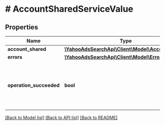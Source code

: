 # # AccountSharedServiceValue

## Properties

Name | Type | Description | Notes
------------ | ------------- | ------------- | -------------
**account_shared** | [**\YahooAdsSearchApi\Client\Model\AccountShared**](AccountShared.md) |  | [optional] 
**errors** | [**\YahooAdsSearchApi\Client\Model\Error[]**](Error.md) |  | [optional] 
**operation_succeeded** | **bool** | &lt;ja&gt;処理結果を表示します。&lt;/ja&gt;&lt;br&gt;&lt;en&gt;Showing operation results.&lt;/en&gt; | [optional] 

[[Back to Model list]](../../README.md#documentation-for-models) [[Back to API list]](../../README.md#documentation-for-api-endpoints) [[Back to README]](../../README.md)


